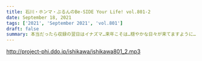 ```yaml
---
title: 石川・ホンマ・ぶるんのBe-SIDE Your Life! vol.801-2
date: September 18, 2021
tags: ['2021', 'September 2021', 'vol.801']
draft: false
summary: 本当だったら収録の翌日はイナズマ…来年こそは…穏やかな日々が来てますように…！
---
```


http://project-phi.ddo.jp/ishikawa/ishikawa801_2.mp3